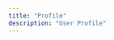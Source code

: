 ```yaml
---
title: "Profile"
description: "User Profile"
---
```


<div class="mt-3">

<ProfileIntro />
</div>

<div class="mt-3">

<AdminTabs />

</div>
